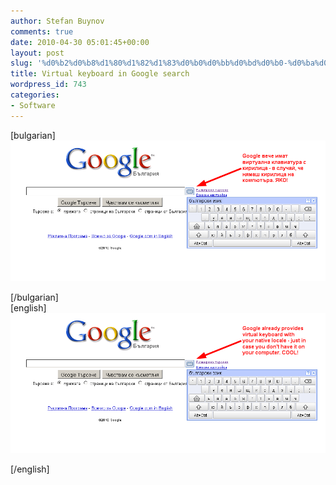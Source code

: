 ```yaml
---
author: Stefan Buynov
comments: true
date: 2010-04-30 05:01:45+00:00
layout: post
slug: '%d0%b2%d0%b8%d1%80%d1%82%d1%83%d0%b0%d0%bb%d0%bd%d0%b0-%d0%ba%d0%b8%d1%80%d0%b8%d0%bb%d0%b8%d1%86%d0%b0-%d0%b2-%d1%82%d1%8a%d1%80%d1%81%d0%b0%d1%87%d0%ba%d0%b0%d1%82%d0%b0-%d0%bd%d0%b0-google'
title: Virtual keyboard in Google search
wordpress_id: 743
categories:
- Software
---
```


[bulgarian][![](/images/2010/04/VirtualKeyboardInGoogle-BG.png)](/images/2010/04/VirtualKeyboardInGoogle-BG.png)

[/bulgarian]  
 [english][![](/images/2010/04/VirtualKeyboardInGoogle-EN.png)](/images/2010/04/VirtualKeyboardInGoogle-EN.png)

[/english]
